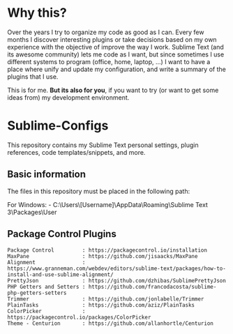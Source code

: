 # Why this?
Over the years I try to organize my code as good as I can. Every few months I discover interesting plugins or take decisions based on my own experience with the objective of improve the way I work.
Sublime Text (and its awesome community) lets me code as I want, but since sometimes I use different systems to program (office, home, laptop, ...) I want to have a place where unify and update my configuration, and write a summary of the plugins that I use.

This is for me.
**But its also for you**, if you want to try (or want to get some ideas from) my development environment.

# Sublime-Configs
This repository contains my Sublime Text personal settings, plugin references, code templates/snippets, and more.

## Basic information
The files in this repository must be placed in the following path:

For Windows:
	- C:\Users\\[Username]\AppData\Roaming\Sublime Text 3\Packages\User

## Package Control Plugins
	Package Control         : https://packagecontrol.io/installation
	MaxPane                 : https://github.com/jisaacks/MaxPane
	Alignment               : https://www.granneman.com/webdev/editors/sublime-text/packages/how-to-install-and-use-sublime-alignment/
	PrettyJson              : https://github.com/dzhibas/SublimePrettyJson
	PHP Getters and Setters : https://github.com/francodacosta/sublime-php-getters-setters
	Trimmer                 : https://github.com/jonlabelle/Trimmer
	PlainTasks              : https://github.com/aziz/PlainTasks
	ColorPicker             : https://packagecontrol.io/packages/ColorPicker
	Theme - Centurion       : https://github.com/allanhortle/Centurion